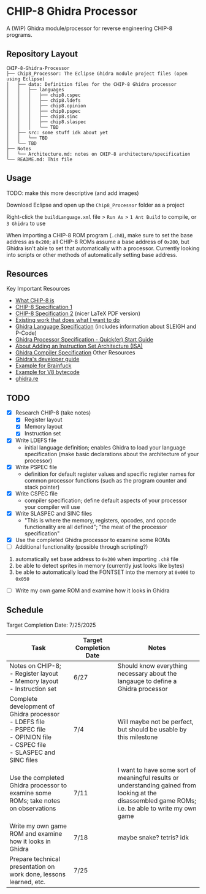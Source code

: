 # CHIP-8 Ghidra Processor

A (WIP) Ghidra module/processor for reverse engineering CHIP-8 programs.

## Repository Layout

```
CHIP-8-Ghidra-Processor
├── Chip8_Processor: The Eclipse Ghidra module project files (open using Eclipse)
│   ├── data: Definition files for the CHIP-8 Ghidra processor
│   │   ├── languages
│   │   │   ├── chip8.cspec
│   │   │   ├── chip8.ldefs
│   │   │   ├── chip8.opinion
│   │   │   ├── chip8.pspec
│   │   │   ├── chip8.sinc
│   │   │   ├── chip8.slaspec
│   │   │   └── TBD
│   ├── src: some stuff idk about yet
│   │   └── TBD
│   └── TBD
├── Notes
│   └── Architecture.md: notes on CHIP-8 architecture/specification
└── README.md: This file
```

## Usage

TODO: make this more descriptive (and add images)

Download Eclipse and open up the `Chip8_Processor` folder as a project

Right-click the `buildLanguage.xml` file > `Run As` > `1 Ant Build` to compile, or `3 Ghidra` to use

When importing a CHIP-8 ROM program (`.ch8`), make sure to set the base address as `0x200`; all CHIP-8 ROMs assume a base address of `0x200`, but Ghidra isn't able to set that automatically with a processor. Currently looking into scripts or other methods of automatically setting base address.

## Resources
Key Important Resources
- [What CHIP-8 is](https://en.m.wikipedia.org/wiki/CHIP-8)
- [CHIP-8 Specification 1](http://devernay.free.fr/hacks/chip8/C8TECH10.HTM)
- [CHIP-8 Specification 2](https://www.cs.columbia.edu/~sedwards/classes/2016/4840-spring/designs/Chip8.pdf) (nicer LaTeX PDF version)
- [Existing work that does what I want to do](https://github.com/beardypig/ghidra-chip8)
- [Ghidra Language Specification](https://ghidra.re/ghidra_docs/languages/index.html) (includes information about SLEIGH and P-Code)
- [Ghidra Processor Specification - Quick(er) Start Guide](https://github.com/joeferg425/ghidra_proc_spec)
- [About Adding an Instruction Set Architecture (ISA)](https://www.l3harris.com/newsroom/editorial/2025/01/expanding-dragon-adding-isa-ghidra)
- [Ghidra Compiler Specification](https://spinsel.dev/assets/2020-06-17-ghidra-brainfuck-processor-1/ghidra_docs/compiler_spec/index.html)
Other Resources
- [Ghidra's developer guide](https://github.com/NationalSecurityAgency/ghidra/blob/master/DevGuide.md)
- [Example for Brainfuck](https://spinsel.dev/2020/06/17/ghidra-brainfuck-processor-1.html)
- [Example for V8 bytecode](https://swarm.ptsecurity.com/creating-a-ghidra-processor-module-in-sleigh-using-v8-bytecode-as-an-example/)
- [ghidra.re](https://ghidra.re/)

## TODO
- [x] Research CHIP-8 (take notes)
	- [x] Register layout
	- [x] Memory layout
	- [x] Instruction set
- [x] Write LDEFS file
	- initial language definition; enables Ghidra to load your language specification (make basic declarations about the architecture of your processor)
- [x] Write PSPEC file
	- definition for default register values and specific register names for common processor functions (such as the program counter and stack pointer)
- [x] Write CSPEC file
	- compiler specification; define default aspects of your processor your compiler will use
- [x] Write SLASPEC and SINC files
	- "This is where the memory, registers, opcodes, and opcode functionality are all defined"; "the meat of the processor specification"
- [x] Use the completed Ghidra processor to examine some ROMs
- [ ] Additional functionality (possible through scripting?)
1. automatically set base address to `0x200` when importing `.ch8` file
2. be able to detect sprites in memory (currently just looks like bytes)
3. be able to automatically load the FONTSET into the memory at `0x000` to `0x050`
- [ ] Write my own game ROM and examine how it looks in Ghidra

## Schedule

Target Completion Date: 7/25/2025

| Task                                                                                                                                   | Target Completion Date | Notes                                                                                                                                                |
| -------------------------------------------------------------------------------------------------------------------------------------- | ---------------------- | ---------------------------------------------------------------------------------------------------------------------------------------------------- |
| Notes on CHIP-8; <br>- Register layout<br>- Memory layout<br>- Instruction set                                                         | 6/27                   | Should know everything necessary about the langauge to define a Ghidra processor                                                                     |
| Complete development of Ghidra processor<br>- LDEFS file<br>- PSPEC file<br>- OPINION file<br>- CSPEC file<br>- SLASPEC and SINC files | 7/4                    | Will maybe not be perfect, but should be usable by this milestone                                                                                    |
| Use the completed Ghidra processor to examine some ROMs; take notes on observations                                                    | 7/11                   | I want to have some sort of meaningful results or understanding gained from looking at the disassembled game ROMs; i.e. be able to write my own game |
| Write my own game ROM and examine how it looks in Ghidra                                                                               | 7/18                   | maybe snake? tetris? idk                                                                                                                             |
| Prepare technical presentation on work done, lessons learned, etc.                                                                     | 7/25                   |                                                                                                                                                      |